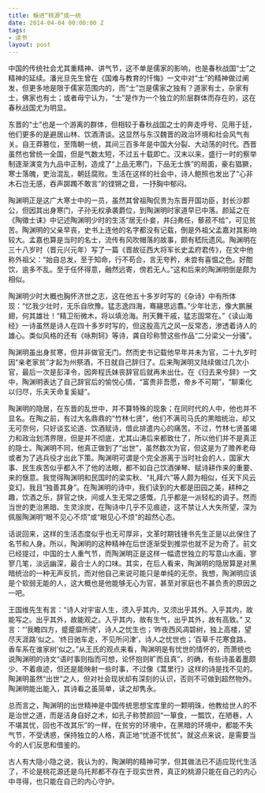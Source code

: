 ```yaml
---
title: 躲进“桃源”成一统
date: 2014-04-04 00:00:00 Z
tags:
- 读书
layout: post
---
```


中国的传统社会尤其重精神、讲气节，这不单是儒家的影响，也是春秋战国“士”之精神的延续。潘光旦先生曾在《国难与教育的忏悔》一文中对“士”的精神做过阐发，但更多地是限于儒家范围内的，而“士”岂是儒家之独有？道家有士，杂家有士，佛家也有士；或者毋宁认为，“士”是作为一个独立的阶层群体而存在的，这在春秋战国尤为明显。

东晋的“士”也是一个游离的群体，但相较于春秋战国之士的奔走呼号、见用于廷，他们更多的是避居山林、饮酒清谈。这显然与东汉魏晋的政治环境和社会风气有关。自王莽篡位，至隋朝一统，其间三百多年是中国大分裂、大动荡的时代。西晋虽然也曾统一全国，但是气数太短，不过五十载即亡。汉末以来，盛行一时的察举制逐渐演变为九品中正制，造成了“上品无寒门，下品无士族”的局面，豪右猖獗，寒士落魄，吏治混乱，朝廷腐败。生活在这样的社会中，诗人鲍照也发出了“心非木石岂无感，吞声踯躅不敢言”的铿锵之音，一抒胸中郁闷。

陶渊明正是这广大寒士中的一员，虽然其曾祖陶侃贵为东晋开国功臣，封长沙郡公，但因其出身寒门，子孙无权承袭爵位，到陶渊明时家道早已中落。颜延之在《陶徵士诔》中记述陶渊明少时的生活“居无仆妾，井臼弗任，藜菽不给”，可见贫苦。陶渊明的父亲早丧，史书上连他的名字都没有记载，倒是外祖父孟嘉对其影响较大。孟嘉也算是当时的名士，流传有风吹帽落的故事，颇有嵇阮遗风。陶渊明在三十八岁时（晋元兴元年）写了一篇《晋故征西大将军长史孟府君传》，在文中他称外祖父：“始自总发，至于知命，行不苟合，言无夸矜，未尝有喜愠之色。好酣饮，逾多不乱。至于任怀得意，融然远寄，傍若无人。”这和后来的陶渊明倒是颇为相似。

陶渊明少时大概也胸怀济世之志，这在他五十多岁时写的《杂诗》中有所体现：“忆我少壮时，无乐自欣豫。猛志逸四海，骞翮思远翥。”少年壮志，像大鹏展翅，何其雄壮！“精卫衔微木，将以填沧海。刑天舞干戚，猛志固常在。”《读山海经》一诗虽然是诗人在四十多岁时写的，但这股高亢之风一反常态，渗透着诗人的雄心。类似风格的还有《咏荆轲》等诗，龚自珍称赞这些作品“二分梁父一分骚”。

陶渊明虽出身贫寒，但并非做官无门。然而史书记载他早年并未为官，二十九岁时因“亲老家贫”才起为州祭酒，不日就自己辞归了。后来陶渊明又陆续做过几次小官，最后一次是彭泽令，因奔程氏妹丧辞官后就再未出仕。在《归去来兮辞》一文中，陶渊明表达了自己辞官后的愉悦心情，“富贵非吾愿，帝乡不可期”，“聊乘化以归尽，乐夫天命复奚疑”。

陶渊明的隐居，在东晋的乱世中，并不算特殊的现象；在同时代的人中，他也并不显名。在陶之前，有过大名鼎鼎的“竹林七贤”，他们不满司马氏的黑暗统治，却又无可奈何，只好谈玄论道、饮酒赋诗，借此排遣内心的痛苦。不过，竹林七贤虽竭力和政治划清界限，但是并不彻底，尤其山涛后来都致仕了，所以他们并不是真正的隐士。陶渊明不同，他真正做到了“出世”，虽然数次为官，但这是为了赡养老母或者为了逃兵役才出此下策。陶渊明可谓是个完全游离于当时社会的人，国家大事、民生疾苦似乎都入不了他的法眼，都不如自己饮酒弹琴、赋诗耕作来的重要、来的惬意。我觉得陶渊明和民国时的梁实秋、“礼拜六”等人颇为相似，任天下风云变幻，我且“独善其身”。在陶渊明的诗中，我们读到的大都是田园之美，耕种之趣，饮酒之乐，辞官之快，间或人生无常之感慨，几乎都是一派轻松的调子。然而当世的吏治黑暗、生灵涂炭，在陶诗中几乎不见痕迹，这不禁让人大失所望，深为佩服陶渊明“眼不见心不烦”或“眼见心不烦”的超然心态。

话说回来，这样的生活态度似乎也无可厚非，文革时期钱锺书先生正是以此保住了名节和人身。所以，陶渊明的这种精神在后世逐渐受到推崇也就不足为奇了。前文已经提过，中国的士人重气节，而陶渊明正是这样一幅遗世独立的写意山水画，寥寥几笔，淡远幽深，最合士人的口味。其实，在后人看来，陶渊明的隐居算是对黑暗统治的一种无声反抗，而对他自己来说可能只是单纯的无奈。我想，陶渊明应该是个软弱无能的人，这大概也是他能够无心为官，甚至对家庭也不甚负责的原因之一吧。

王国维先生有言：“诗人对宇宙人生，须入乎其内，又须出乎其外。入乎其内，故能写之。出乎其外，故能观之。入乎其内，故有生气，出乎其外，故有高致。” 又言：“‘我瞻四方，蹙蹙靡所骋’，诗人之忧生也；‘昨夜西风凋碧树，独上高楼，望尽天涯路’似之。‘终日驰车走，不见所问津’，诗人之忧世也；‘百草千花寒食路，香车系在谁家树’似之。”从王氏的观点来看，陶渊明是有忧世的情怀的，而萧统也说陶渊明的诗文“语时事则指而可想，论怀抱则旷而且真”，的确，有些诗虽着墨颇少、不着痕迹，但还是能映射一些时事，不过像《蒿里行》这样的诗是找不见的。陶渊明虽然“出世”之人，但对社会现状却有深刻的认识，否则不可做到超然物外。陶渊明能出能入，其诗看之虽简单，读之却隽永。

总而言之，陶渊明的出世精神是中国传统思想宝库里的一颗明珠，他教给世人的不是治世之道，而是洁身自好之术，如孔子称赞颜回“一箪食，一瓢饮，在陋巷，人不堪其忧，回也不改其乐”的一样，在贫穷的环境中，在黑暗的环境中，都能不失气节，不受诱惑，保持独立的人格，真正地“忧道不忧贫”。就这点来说，是需要当今的人们反思和借鉴的。

古人有大隐小隐之说，我认为的，陶渊明的精神可学，但其做法已不适应现代生活了，不论是桃花源还是乌托邦都不存在于现实世界，真正的桃源只能在自己的内心中寻得，也只能在自己的内心守护。

